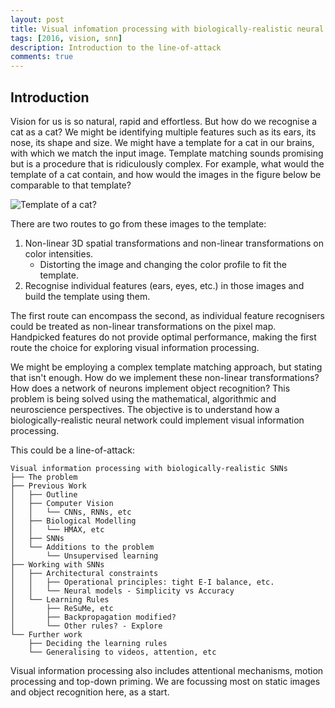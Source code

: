 ```yaml
---
layout: post
title: Visual infomation processing with biologically-realistic neural networks
tags: [2016, vision, snn]
description: Introduction to the line-of-attack
comments: true
---
```


## Introduction

Vision for us is so natural, rapid and effortless. But how do we recognise a cat as a cat? We might be identifying multiple features such as its ears, its nose, its shape and size. We might have a template for a cat in our brains, with which we match the input image. Template matching sounds promising but is a procedure that is ridiculously complex. For example, what would the template of a cat contain, and how would the images in the figure below be comparable to that template? 

![Template of a cat?]({{site:url}}/assets/cats_all.png 'Template of a cat?')

There are two routes to go from these images to the template:

1. Non-linear 3D spatial transformations and non-linear transformations on color intensities.
    - Distorting the image and changing the color profile to fit the template.
2. Recognise individual features (ears, eyes, etc.) in those images and build the template using them.

The first route can encompass the second, as individual feature recognisers could be treated as non-linear transformations on the pixel map. Handpicked features do not provide optimal performance, making the first route the choice for exploring visual information processing. 

We might be employing a complex template matching approach, but stating that isn't enough. How do we implement these non-linear transformations? How does a network of neurons implement object recognition? This problem is being solved using the mathematical, algorithmic and neuroscience perspectives. The objective is to understand how a biologically-realistic neural network could implement visual information processing.

This could be a line-of-attack: <br>

```
Visual information processing with biologically-realistic SNNs
├── The problem
├── Previous Work
│   ├── Outline
│   ├── Computer Vision
│   │   └── CNNs, RNNs, etc
│   ├── Biological Modelling
│   │   └── HMAX, etc
│   ├── SNNs
│   └── Additions to the problem
│       └── Unsupervised learning
├── Working with SNNs
│   ├── Architectural constraints
│   │   ├── Operational principles: tight E-I balance, etc.
│   │   └── Neural models - Simplicity vs Accuracy
│   └── Learning Rules
│       ├── ReSuMe, etc
│       ├── Backpropagation modified?
│       └── Other rules? - Explore
└── Further work
    ├── Deciding the learning rules
    └── Generalising to videos, attention, etc
```

Visual information processing also includes attentional mechanisms, motion processing and top-down priming. We are focussing most on static images and object recognition here, as a start.